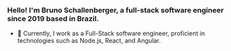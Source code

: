### Hello! I'm Bruno Schallenberger, a full-stack software engineer since 2019 based in Brazil.

- 🔭 Currently, I work as a Full-Stack software engineer, proficient in technologies such as Node.js, React, and Angular.

